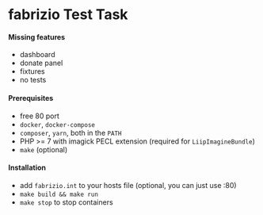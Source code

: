 fabrizio Test Task
========

#### Missing features

- dashboard
- donate panel
- fixtures 
- no tests

#### Prerequisites

- free 80 port
- `docker`, `docker-compose`
- `composer`, `yarn`, both in the `PATH`
- PHP >= 7 with imagick PECL extension (required for `LiipImagineBundle`)
- `make` (optional)

#### Installation

- add `fabrizio.int` to your hosts file (optional, you can just use :80)
- `make build && make run`
- `make stop` to stop containers